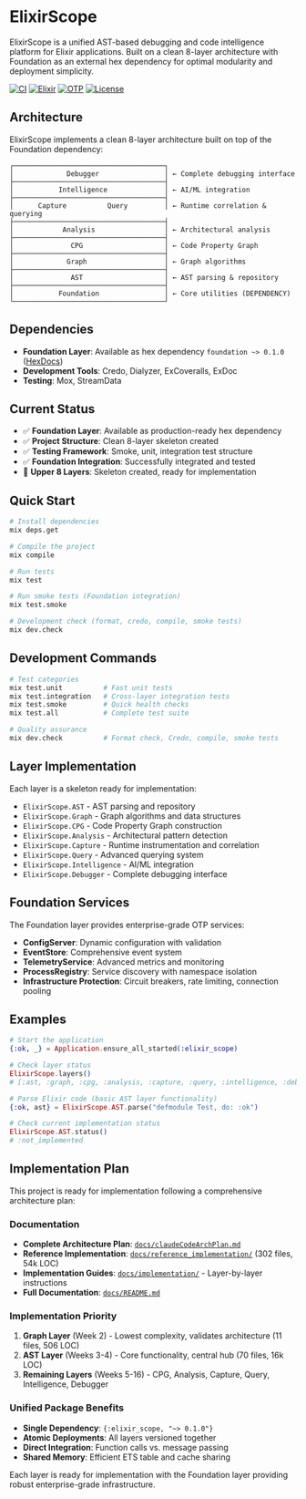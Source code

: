 # ElixirScope

ElixirScope is a unified AST-based debugging and code intelligence platform for Elixir applications. Built on a clean 8-layer architecture with Foundation as an external hex dependency for optimal modularity and deployment simplicity.

[![CI](https://github.com/nshkrdotcom/elixir_scope/actions/workflows/elixir.yaml/badge.svg)](https://github.com/nshkrdotcom/elixir_scope/actions/workflows/elixir.yaml)
[![Elixir](https://img.shields.io/badge/elixir-1.18.3-purple.svg)](https://elixir-lang.org)
[![OTP](https://img.shields.io/badge/otp-27.3.3-blue.svg)](https://www.erlang.org)
[![License](https://img.shields.io/badge/license-MIT-green.svg)](LICENSE)

## Architecture

ElixirScope implements a clean 8-layer architecture built on top of the Foundation dependency:

```
┌─────────────────────────────────────┐
│             Debugger                │ ← Complete debugging interface
├─────────────────────────────────────┤
│           Intelligence              │ ← AI/ML integration  
├─────────────────────────────────────┤
│      Capture          Query         │ ← Runtime correlation & querying
├─────────────────────────────────────┤
│            Analysis                 │ ← Architectural analysis
├─────────────────────────────────────┤
│              CPG                    │ ← Code Property Graph
├─────────────────────────────────────┤
│             Graph                   │ ← Graph algorithms
├─────────────────────────────────────┤
│              AST                    │ ← AST parsing & repository
├─────────────────────────────────────┤
│           Foundation                │ ← Core utilities (DEPENDENCY)
└─────────────────────────────────────┘
```

## Dependencies

- **Foundation Layer**: Available as hex dependency `foundation ~> 0.1.0` ([HexDocs](https://hexdocs.pm/foundation/0.1.0/api-reference.html))
- **Development Tools**: Credo, Dialyzer, ExCoveralls, ExDoc
- **Testing**: Mox, StreamData

## Current Status

- ✅ **Foundation Layer**: Available as production-ready hex dependency
- ✅ **Project Structure**: Clean 8-layer skeleton created
- ✅ **Testing Framework**: Smoke, unit, integration test structure
- ✅ **Foundation Integration**: Successfully integrated and tested
- 🚧 **Upper 8 Layers**: Skeleton created, ready for implementation

## Quick Start

```bash
# Install dependencies
mix deps.get

# Compile the project
mix compile

# Run tests
mix test

# Run smoke tests (Foundation integration)
mix test.smoke

# Development check (format, credo, compile, smoke tests)
mix dev.check
```

## Development Commands

```bash
# Test categories
mix test.unit          # Fast unit tests
mix test.integration   # Cross-layer integration tests
mix test.smoke         # Quick health checks
mix test.all           # Complete test suite

# Quality assurance
mix dev.check          # Format check, Credo, compile, smoke tests
```

## Layer Implementation

Each layer is a skeleton ready for implementation:

- `ElixirScope.AST` - AST parsing and repository
- `ElixirScope.Graph` - Graph algorithms and data structures
- `ElixirScope.CPG` - Code Property Graph construction
- `ElixirScope.Analysis` - Architectural pattern detection
- `ElixirScope.Capture` - Runtime instrumentation and correlation
- `ElixirScope.Query` - Advanced querying system
- `ElixirScope.Intelligence` - AI/ML integration
- `ElixirScope.Debugger` - Complete debugging interface

## Foundation Services

The Foundation layer provides enterprise-grade OTP services:

- **ConfigServer**: Dynamic configuration with validation
- **EventStore**: Comprehensive event system
- **TelemetryService**: Advanced metrics and monitoring
- **ProcessRegistry**: Service discovery with namespace isolation
- **Infrastructure Protection**: Circuit breakers, rate limiting, connection pooling

## Examples

```elixir
# Start the application
{:ok, _} = Application.ensure_all_started(:elixir_scope)

# Check layer status
ElixirScope.layers()
# [:ast, :graph, :cpg, :analysis, :capture, :query, :intelligence, :debugger]

# Parse Elixir code (basic AST layer functionality)
{:ok, ast} = ElixirScope.AST.parse("defmodule Test, do: :ok")

# Check current implementation status
ElixirScope.AST.status()
# :not_implemented
```

## Implementation Plan

This project is ready for implementation following a comprehensive architecture plan:

### Documentation
- **Complete Architecture Plan**: [`docs/claudeCodeArchPlan.md`](docs/claudeCodeArchPlan.md)
- **Reference Implementation**: [`docs/reference_implementation/`](docs/reference_implementation/) (302 files, 54k LOC)
- **Implementation Guides**: [`docs/implementation/`](docs/implementation/) - Layer-by-layer instructions
- **Full Documentation**: [`docs/README.md`](docs/README.md)

### Implementation Priority
1. **Graph Layer** (Week 2) - Lowest complexity, validates architecture (11 files, 506 LOC)
2. **AST Layer** (Weeks 3-4) - Core functionality, central hub (70 files, 16k LOC)
3. **Remaining Layers** (Weeks 5-16) - CPG, Analysis, Capture, Query, Intelligence, Debugger

### Unified Package Benefits
- **Single Dependency**: `{:elixir_scope, "~> 0.1.0"}`
- **Atomic Deployments**: All layers versioned together
- **Direct Integration**: Function calls vs. message passing
- **Shared Memory**: Efficient ETS table and cache sharing

Each layer is ready for implementation with the Foundation layer providing robust enterprise-grade infrastructure.